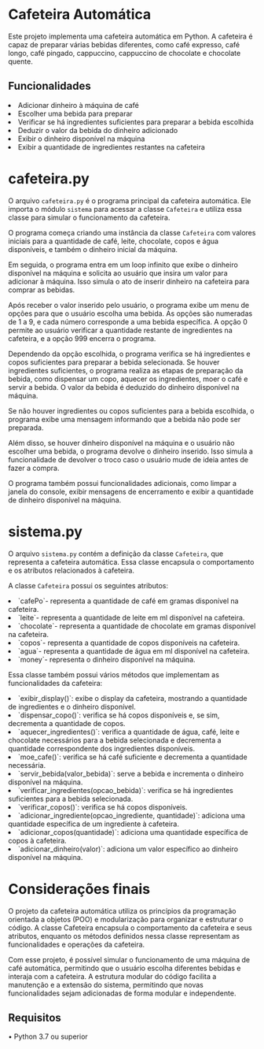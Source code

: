 # Cafeteira Automática
 Este projeto implementa uma cafeteira automática em Python. A cafeteira é capaz de preparar várias bebidas diferentes, como café expresso, café longo, café pingado, cappuccino, cappuccino de chocolate e chocolate quente.
 
 ## Funcionalidades
 <li> Adicionar dinheiro à máquina de café </li>
 <li> Escolher uma bebida para preparar </li>
 <li> Verificar se há ingredientes suficientes para preparar a bebida escolhida </li>
 <li> Deduzir o valor da bebida do dinheiro adicionado </li>
 <li> Exibir o dinheiro disponível na máquina </li>
 <li> Exibir a quantidade de ingredientes restantes na cafeteira </li>
 
 # cafeteira.py
 O arquivo `cafeteira.py` é o programa principal da cafeteira automática. Ele importa o módulo `sistema` para acessar a classe `Cafeteira` e utiliza essa classe para simular o funcionamento da cafeteira.

O programa começa criando uma instância da classe `Cafeteira` com valores iniciais para a quantidade de café, leite, chocolate, copos e água disponíveis, e também o dinheiro inicial da máquina.

Em seguida, o programa entra em um loop infinito que exibe o dinheiro disponível na máquina e solicita ao usuário que insira um valor para adicionar à máquina. Isso simula o ato de inserir dinheiro na cafeteira para comprar as bebidas.

Após receber o valor inserido pelo usuário, o programa exibe um menu de opções para que o usuário escolha uma bebida. As opções são numeradas de 1 a 9, e cada número corresponde a uma bebida específica. A opção 0 permite ao usuário verificar a quantidade restante de ingredientes na cafeteira, e a opção 999 encerra o programa.

Dependendo da opção escolhida, o programa verifica se há ingredientes e copos suficientes para preparar a bebida selecionada. Se houver ingredientes suficientes, o programa realiza as etapas de preparação da bebida, como dispensar um copo, aquecer os ingredientes, moer o café e servir a bebida. O valor da bebida é deduzido do dinheiro disponível na máquina.

Se não houver ingredientes ou copos suficientes para a bebida escolhida, o programa exibe uma mensagem informando que a bebida não pode ser preparada.

Além disso, se houver dinheiro disponível na máquina e o usuário não escolher uma bebida, o programa devolve o dinheiro inserido. Isso simula a funcionalidade de devolver o troco caso o usuário mude de ideia antes de fazer a compra.

O programa também possui funcionalidades adicionais, como limpar a janela do console, exibir mensagens de encerramento e exibir a quantidade de dinheiro disponível na máquina.

# sistema.py
 O arquivo `sistema.py` contém a definição da classe `Cafeteira`, que representa a cafeteira automática. Essa classe encapsula o comportamento e os atributos relacionados à cafeteira.
 
 A classe `Cafeteira` possui os seguintes atributos:
 <li> `cafePo`- representa a quantidade de café em gramas disponível na cafeteira. </li>
 <li> `leite`- representa a quantidade de leite em ml disponível na cafeteira. </li>
 <li> `chocolate`- representa a quantidade de chocolate em gramas disponível na cafeteira. </li>
 <li> `copos`- representa a quantidade de copos disponíveis na cafeteira. </li>
 <li> `agua`- representa a quantidade de água em ml disponível na cafeteira. </li>
 <li> `money`- representa o dinheiro disponível na máquina. </li>
 
 Essa classe também possui vários métodos que implementam as funcionalidades da cafeteira:
 
 <li>`exibir_display()`: exibe o display da cafeteira, mostrando a quantidade de ingredientes e o dinheiro disponível. </li>
 <li> `dispensar_copo()`: verifica se há copos disponíveis e, se sim, decrementa a quantidade de copos. </li>
 <li> `aquecer_ingredientes()`: verifica a quantidade de água, café, leite e chocolate necessários para a bebida selecionada e decrementa a quantidade correspondente dos ingredientes disponíveis. </li>
 <li> `moe_cafe()`: verifica se há café suficiente e decrementa a quantidade necessária. </li>
 <li> `servir_bebida(valor_bebida)`: serve a bebida e incrementa o dinheiro disponível na máquina. </li>
 <li> `verificar_ingredientes(opcao_bebida)`: verifica se há ingredientes suficientes para a bebida selecionada. </li>
 <li> `verificar_copos()`: verifica se há copos disponíveis. </li>
 <li> `adicionar_ingrediente(opcao_ingrediente, quantidade)`: adiciona uma quantidade específica de um ingrediente à cafeteira. </li>
 <li> `adicionar_copos(quantidade)`: adiciona uma quantidade específica de copos à cafeteira. </li>
 <li> `adicionar_dinheiro(valor)`: adiciona um valor específico ao dinheiro disponível na máquina. </li>
 
 # Considerações finais
 O projeto da cafeteira automática utiliza os princípios da programação orientada a objetos (POO) e modularização para organizar e estruturar o código. A classe Cafeteira encapsula o comportamento da cafeteira e seus atributos, enquanto os métodos definidos nessa classe representam as funcionalidades e operações da cafeteira.

Com esse projeto, é possível simular o funcionamento de uma máquina de café automática, permitindo que o usuário escolha diferentes bebidas e interaja com a cafeteira. A estrutura modular do código facilita a manutenção e a extensão do sistema, permitindo que novas funcionalidades sejam adicionadas de forma modular e independente.

 
 
 ## Requisitos
 • Python 3.7 ou superior
 
 
 
 
